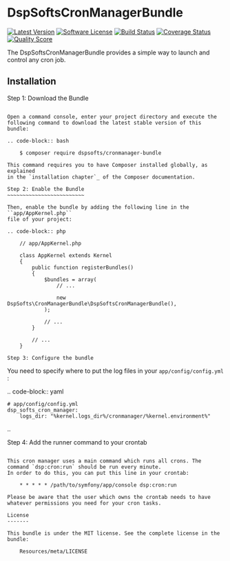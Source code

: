DspSoftsCronManagerBundle
=========================

[![Latest Version](https://img.shields.io/github/release/dspsofts/cronmanager-bundle.svg?style=flat-square)](https://github.com/dspsofts/cronmanager-bundle/releases)
[![Software License](https://img.shields.io/badge/license-MIT-brightgreen.svg?style=flat)](LICENSE.md)
[![Build Status](https://img.shields.io/travis/dspsofts/cronmanager-bundle/master.svg?style=flat-square)](https://travis-ci.org/dspsofts/cronmanager-bundle)
[![Coverage Status](https://img.shields.io/scrutinizer/coverage/g/dspsofts/cronmanager-bundle.svg?style=flat-square)](https://scrutinizer-ci.com/g/dspsofts/cronmanager-bundle/code-structure)
[![Quality Score](https://img.shields.io/scrutinizer/g/dspsofts/cronmanager-bundle.svg?style=flat-square)](https://scrutinizer-ci.com/g/dspsofts/cronmanager-bundle)

The DspSoftsCronManagerBundle provides a simple way to launch and control any cron job.


Installation
------------

Step 1: Download the Bundle
~~~~~~~~~~~~~~~~~~~~~~~~~~~

Open a command console, enter your project directory and execute the
following command to download the latest stable version of this bundle:

.. code-block:: bash

    $ composer require dspsofts/cronmanager-bundle

This command requires you to have Composer installed globally, as explained
in the `installation chapter`_ of the Composer documentation.

Step 2: Enable the Bundle
~~~~~~~~~~~~~~~~~~~~~~~~~

Then, enable the bundle by adding the following line in the ``app/AppKernel.php``
file of your project:

.. code-block:: php

    // app/AppKernel.php

    class AppKernel extends Kernel
    {
        public function registerBundles()
        {
            $bundles = array(
                // ...

                new DspSofts\CronManagerBundle\DspSoftsCronManagerBundle(),
            );

            // ...
        }

        // ...
    }

Step 3: Configure the bundle
~~~~~~~~~~~~~~~~~~~~~~~~~~~~

You need to specify where to put the log files in your ``app/config/config.yml`` :

.. code-block:: yaml

    # app/config/config.yml
    dsp_softs_cron_manager:
        logs_dir: "%kernel.logs_dir%/cronmanager/%kernel.environment%"

.. 

Step 4: Add the runner command to your crontab
~~~~~~~~~~~~~~~~~~~~~~~~~~~~~~~~~~~~~~~~~~~~~~

This cron manager uses a main command which runs all crons. The command `dsp:cron:run` should be run every minute. 
In order to do this, you can put this line in your crontab:

    * * * * * /path/to/symfony/app/console dsp:cron:run

Please be aware that the user which owns the crontab needs to have whatever permissions you need for your cron tasks.

License
-------

This bundle is under the MIT license. See the complete license in the bundle:

    Resources/meta/LICENSE
